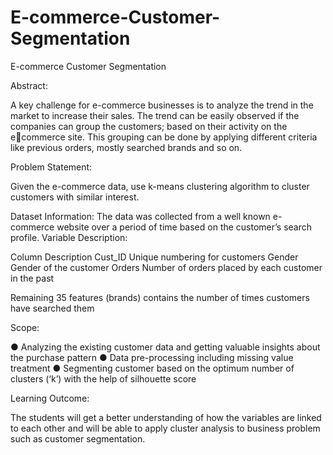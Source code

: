 # E-commerce-Customer-Segmentation
E-commerce Customer Segmentation

Abstract:

A key challenge for e-commerce businesses is to analyze the trend in the
market to increase their sales. The trend can be easily observed if the
companies can group the customers; based on their activity on the ecommerce site. This grouping can be done by applying different criteria like
previous orders, mostly searched brands and so on.

Problem Statement:

Given the e-commerce data, use k-means clustering algorithm to cluster
customers with similar interest.

Dataset Information:
The data was collected from a well known e-commerce website over a 
period of time based on the customer’s search profile. 
Variable Description:

Column      Description 
Cust_ID     Unique numbering for customers 
Gender      Gender of the customer 
Orders      Number of orders placed by each customer in the past 

Remaining 35 features (brands) contains the number of times
customers have searched them

Scope:

● Analyzing the existing customer data and getting valuable insights
about the purchase pattern 
● Data pre-processing including missing value treatment 
● Segmenting customer based on the optimum number of clusters (‘k’) 
with the help of silhouette score

Learning Outcome:

The students will get a better understanding of how the variables are
linked to each other and will be able to apply cluster analysis to business
problem such as customer segmentation.

